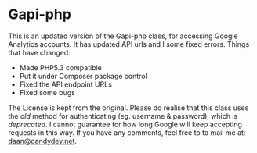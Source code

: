 Gapi-php
================

This is an updated version of the Gapi-php class, for accessing Google Analytics accounts. It has updated API urls and I some fixed errors. Things that have changed:

* Made PHP5.3 compatible
* Put it under Composer package control
* Fixed the API endpoint URLs
* Fixed some bugs

The License is kept from the original. Please do realise that this class uses the _old_ method for authenticating (eg. username & password), which is _deprecated_. I cannot guarantee for how long Google will keep accepting requests in this way. If you have any comments, feel free to to mail me at: [daan@dandydev.net](mailto:daan@dandydev.net).

